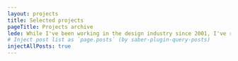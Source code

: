 ```yaml
---
layout: projects
title: Selected projects 
pageTitle: Projects archive
lede: While I've been working in the design industry since 2001, I've run my own shop since 2015. These are the best projects since then.
# Inject post list as `page.posts` (by saber-plugin-query-posts)
injectAllPosts: true
---
```

